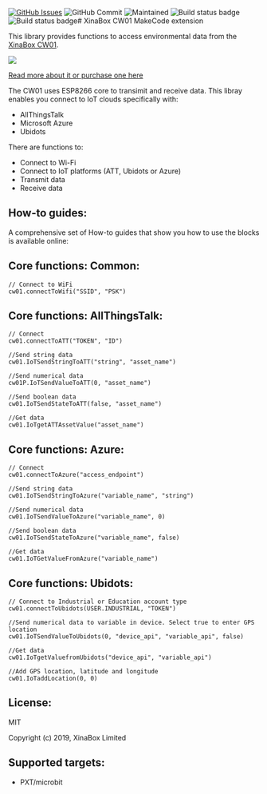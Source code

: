 [![GitHub Issues](https://img.shields.io/github/issues/xinabox/pxt-cw01.svg)](https://github.com/xinabox/pxt-cw01/issues) 
![GitHub Commit](https://img.shields.io/github/last-commit/xinabox/pxt-cw01) 
![Maintained](https://img.shields.io/maintenance/yes/2020) 
![Build status badge](https://github.com/xinabox/pxt-cw01/workflows/maker/badge.svg)
![Build status badge](https://github.com/xinabox/pxt-cw01/workflows/microbit/badge.svg)# XinaBox CW01 MakeCode extension

This library provides functions to access environmental data from the [XinaBox CW01](https://xinabox.cc/products/cw01?_pos=1&_sid=130924612&_ss=r).

![](sw01.jpg)

[Read more about it or purchase one here](https://xinabox.cc/products/cw01?_pos=1&_sid=130924612&_ss=r)

The CW01 uses ESP8266 core to transimit and receive data.
This libray enables you connect to IoT clouds specifically with:
* AllThingsTalk
* Microsoft Azure
* Ubidots

There are functions to:
* Connect to Wi-Fi
* Connect to IoT platforms (ATT, Ubidots or Azure)
* Transmit data
* Receive data

## How-to guides:

A comprehensive set of How-to guides that show you how to use the blocks is available online:


## Core functions: Common:

```blocks
// Connect to WiFi
cw01.connectToWifi("SSID", "PSK")

```


## Core functions: AllThingsTalk:

```blocks
// Connect
cw01.connectToATT("TOKEN", "ID")

//Send string data
cw01.IoTSendStringToATT("string", "asset_name")

//Send numerical data
cw01P.IoTSendValueToATT(0, "asset_name")

//Send boolean data
cw01.IoTSendStateToATT(false, "asset_name")

//Get data
cw01.IoTgetATTAssetValue("asset_name")

```

## Core functions: Azure:

```blocks
// Connect
cw01.connectToAzure("access_endpoint")

//Send string data
cw01.IoTSendStringToAzure("variable_name", "string")

//Send numerical data
cw01.IoTSendValueToAzure("variable_name", 0)

//Send boolean data
cw01.IoTSendStateToAzure("variable_name", false)

//Get data
cw01.IoTGetValueFromAzure("variable_name")

```

## Core functions: Ubidots:

```blocks
// Connect to Industrial or Education account type
cw01.connectToUbidots(USER.INDUSTRIAL, "TOKEN")

//Send numerical data to variable in device. Select true to enter GPS location
cw01.IoTSendValueToUbidots(0, "device_api", "variable_api", false)

//Get data
cw01.IoTgetValuefromUbidots("device_api", "variable_api")

//Add GPS location, latitude and longitude
cw01.IoTaddLocation(0, 0)

```
  


## License:

MIT

Copyright (c) 2019, XinaBox Limited

## Supported targets:

* PXT/microbit


